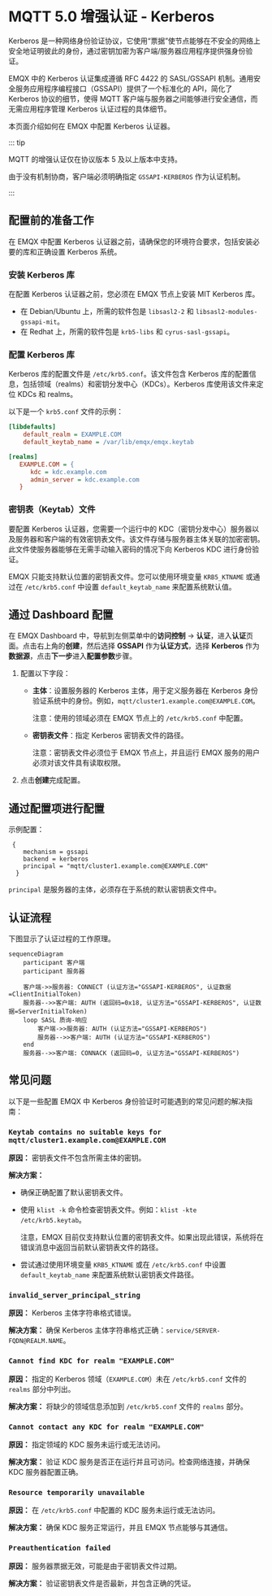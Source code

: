 # MQTT 5.0 增强认证 - Kerberos

Kerberos 是一种网络身份验证协议，它使用“票据”使节点能够在不安全的网络上安全地证明彼此的身份，通过密钥加密为客户端/服务器应用程序提供强身份验证。

EMQX 中的 Kerberos 认证集成遵循 RFC 4422 的 SASL/GSSAPI 机制。通用安全服务应用程序编程接口（GSSAPI）提供了一个标准化的 API，简化了 Kerberos 协议的细节，使得 MQTT 客户端与服务器之间能够进行安全通信，而无需应用程序管理 Kerberos 认证过程的具体细节。

本页面介绍如何在 EMQX 中配置 Kerberos 认证器。

::: tip

MQTT 的增强认证仅在协议版本 5 及以上版本中支持。

由于没有机制协商，客户端必须明确指定 `GSSAPI-KERBEROS` 作为认证机制。

:::

## 配置前的准备工作

在 EMQX 中配置 Kerberos 认证器之前，请确保您的环境符合要求，包括安装必要的库和正确设置 Kerberos 系统。

### 安装 Kerberos 库

在配置 Kerberos 认证器之前，您必须在 EMQX 节点上安装 MIT Kerberos 库。

- 在 Debian/Ubuntu 上，所需的软件包是 `libsasl2-2` 和 `libsasl2-modules-gssapi-mit`。
- 在 Redhat 上，所需的软件包是 `krb5-libs` 和 `cyrus-sasl-gssapi`。

### 配置 Kerberos 库

Kerberos 库的配置文件是 `/etc/krb5.conf`。该文件包含 Kerberos 库的配置信息，包括领域（realms）和密钥分发中心（KDCs）。Kerberos 库使用该文件来定位 KDCs 和 realms。

以下是一个 `krb5.conf` 文件的示例：

```ini
[libdefaults]
    default_realm = EXAMPLE.COM
    default_keytab_name = /var/lib/emqx/emqx.keytab

[realms]
   EXAMPLE.COM = {
      kdc = kdc.example.com
      admin_server = kdc.example.com
   }
```

### 密钥表（Keytab）文件

要配置 Kerberos 认证器，您需要一个运行中的 KDC（密钥分发中心）服务器以及服务器和客户端的有效密钥表文件。该文件存储与服务器主体关联的加密密钥。此文件使服务器能够在无需手动输入密码的情况下向 Kerberos KDC 进行身份验证。

EMQX 只能支持默认位置的密钥表文件。您可以使用环境变量 `KRB5_KTNAME` 或通过在 `/etc/krb5.conf` 中设置 `default_keytab_name` 来配置系统默认值。

## 通过 Dashboard 配置

在 EMQX Dashboard 中，导航到左侧菜单中的**访问控制** -> **认证**，进入**认证**页面。点击右上角的**创建**，然后选择 **GSSAPI** 作为**认证方式**，选择 **Kerberos** 作为**数据源**，点击**下一步**进入**配置参数**步骤。

1. 配置以下字段：

   - **主体**：设置服务器的 Kerberos 主体，用于定义服务器在 Kerberos 身份验证系统中的身份。例如，`mqtt/cluster1.example.com@EXAMPLE.COM`。

     注意：使用的领域必须在 EMQX 节点上的 `/etc/krb5.conf` 中配置。


   - **密钥表文件**：指定 Kerberos 密钥表文件的路径。

     注意：密钥表文件必须位于 EMQX 节点上，并且运行 EMQX 服务的用户必须对该文件具有读取权限。


2. 点击**创建**完成配置。

## 通过配置项进行配置

示例配置：

```
 {
    mechanism = gssapi
    backend = kerberos
    principal = "mqtt/cluster1.example.com@EXAMPLE.COM"
  }
```

`principal` 是服务器的主体，必须存在于系统的默认密钥表文件中。

## 认证流程

下图显示了认证过程的工作原理。

```mermaid
sequenceDiagram
    participant 客户端
    participant 服务器

    客户端->>服务器: CONNECT (认证方法="GSSAPI-KERBEROS", 认证数据=ClientInitialToken)
    服务器-->>客户端: AUTH (返回码=0x18, 认证方法="GSSAPI-KERBEROS", 认证数据=ServerInitialToken)
    loop SASL 质询-响应
        客户端->>服务器: AUTH (认证方法="GSSAPI-KERBEROS")
        服务器-->>客户端: AUTH (认证方法="GSSAPI-KERBEROS")
    end
    服务器-->>客户端: CONNACK (返回码=0, 认证方法="GSSAPI-KERBEROS")

```

## 常见问题

以下是一些配置 EMQX 中 Kerberos 身份验证时可能遇到的常见问题的解决指南：

### `Keytab contains no suitable keys for mqtt/cluster1.example.com@EXAMPLE.COM`

**原因：** 密钥表文件不包含所需主体的密钥。

**解决方案：**

- 确保正确配置了默认密钥表文件。

- 使用 `klist -k` 命令检查密钥表文件。例如：`klist -kte /etc/krb5.keytab`。

  注意，EMQX 目前仅支持默认位置的密钥表文件。如果出现此错误，系统将在错误消息中返回当前默认密钥表文件的路径。

- 尝试通过使用环境变量 `KRB5_KTNAME` 或在 `/etc/krb5.conf` 中设置 `default_keytab_name` 来配置系统默认密钥表文件路径。

### `invalid_server_principal_string`

**原因：** Kerberos 主体字符串格式错误。

**解决方案：** 确保 Kerberos 主体字符串格式正确：`service/SERVER-FQDN@REALM.NAME`。

### `Cannot find KDC for realm "EXAMPLE.COM"`

**原因：** 指定的 Kerberos 领域（`EXAMPLE.COM`）未在 `/etc/krb5.conf` 文件的 `realms` 部分中列出。

**解决方案：** 将缺少的领域信息添加到 `/etc/krb5.conf` 文件的 `realms` 部分。

### `Cannot contact any KDC for realm "EXAMPLE.COM"`

**原因：** 指定领域的 KDC 服务未运行或无法访问。

**解决方案：** 验证 KDC 服务是否正在运行并且可访问。检查网络连接，并确保 KDC 服务器配置正确。

### `Resource temporarily unavailable`

**原因：** 在 `/etc/krb5.conf` 中配置的 KDC 服务未运行或无法访问。

**解决方案：** 确保 KDC 服务正常运行，并且 EMQX 节点能够与其通信。

### `Preauthentication failed`

**原因：** 服务器票据无效，可能是由于密钥表文件过期。

**解决方案：** 验证密钥表文件是否最新，并包含正确的凭证。